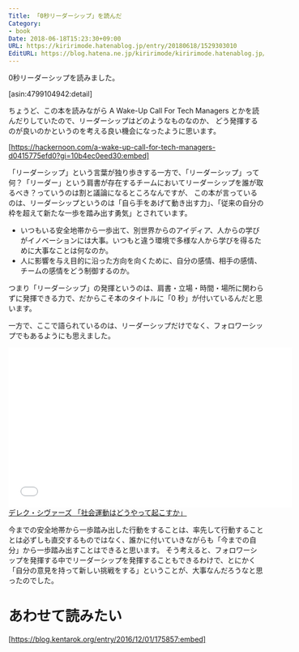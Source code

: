 ```yaml
---
Title: 「0秒リーダーシップ」を読んだ
Category:
- book
Date: 2018-06-18T15:23:30+09:00
URL: https://kiririmode.hatenablog.jp/entry/20180618/1529303010
EditURL: https://blog.hatena.ne.jp/kiririmode/kiririmode.hatenablog.jp/atom/entry/17391345971655309507
---
```


0秒リーダーシップを読みました。

[asin:4799104942:detail]

ちょうど、この本を読みながら A Wake-Up Call For Tech Managers とかを読んだりしていたので、リーダーシップはどのようなものなのか、
どう発揮するのが良いのかというのを考える良い機会になったように思います。


[https://hackernoon.com/a-wake-up-call-for-tech-managers-d0415775efd0?gi=10b4ec0eed30:embed]


「リーダーシップ」という言葉が独り歩きする一方で、「リーダーシップ」って何？「リーダー」という肩書が存在するチームにおいてリーダーシップを誰が取るべき？っていうのは割と議論になるところなんですが、
この本が言っているのは、リーダーシップというのは「自ら手をあげて動き出す力」、「従来の自分の枠を超えて新たな一歩を踏み出す勇気」とされています。

- いつもいる安全地帯から一歩出て、別世界からのアイディア、人からの学びがイノベーションには大事。いつもと違う環境で多様な人から学びを得るために大事なことは何なのか。
- 人に影響を与え目的に沿った方向を向くために、自分の感情、相手の感情、チームの感情をどう制御するのか。

つまり「リーダーシップ」の発揮というのは、肩書・立場・時間・場所に関わらずに発揮できる力で、だからこそ本のタイトルに「0 秒」が付いているんだと思います。


一方で、ここで語られているのは、リーダーシップだけでなく、フォロワーシップでもあるようにも思えました。

<iframe width="560" height="315" frameborder="0" allowfullscreen="" src="//www.youtube.com/embed/qdwO1l5nKyg"></iframe><br><a href="https://youtube.com/watch?v=qdwO1l5nKyg">デレク・シヴァーズ 「社会運動はどうやって起こすか」</a>

今までの安全地帯から一歩踏み出した行動をすることは、率先して行動することとは必ずしも直交するものではなく、誰かに付いていきながらも「今までの自分」から一歩踏み出すことはできると思います。
そう考えると、フォロワーシップを発揮する中でリーダーシップを発揮することもできるわけで、とにかく「自分の意見を持って新しい挑戦をする」ということが、大事なんだろうなと思ったのでした。


# あわせて読みたい

[https://blog.kentarok.org/entry/2016/12/01/175857:embed]
